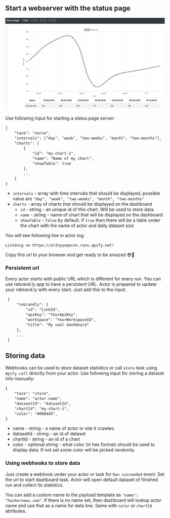 ## Start a webserver with the status page

![Screenshot](https://github.com/novotnyj/dataset-status-page/blob/master/doc/dashboard.png?raw=true)

Use following input for starting a status page server:

```
{
    "task": "serve",
    "intervals": ["day", "week", "two-weeks", "month", "two-months"],
    "charts": [
        {
            "id": "my-chart-1",
            "name": "Name of my chart",
            "showTable": true
        },
        ...
    ]
}
```

- `intervals` - array with time intervals that should be displayed, possible value are `"day", "week", "two-weeks", "month", "two-months"`
- `charts` - array of charts that should be displayed on the dashboard
    - `id` - string - an unique id of this chart. Will be used to store data. 
    - `name` - string - name of chart that will be displayed on the dashboard
    - `showTable` - `false` by default. If `true` then there will be a table under the chart with the name of actor and daily dataset size

You will see following line in actor log:

```
Listenig on https://ar2nyyoqxcnn.runs.apify.net!
```

Copy this url to your browser and get ready to be amazed 😎🍿

### Persistent url

Every actor starts with public URL which is different for every run. 
You can use rebrand.ly app to have a persistent URL. 
Actor is prepared to update your rebrand.ly with every start. Just add this to the input:

```
 {
     "rebrandly": {
         "id": "LinkId",
         "apiKey": "YourApiKey",
         "workspace": "YourWorkspaceId",
         "title": "My cool dashboard"
     },
     ...
 }
```

## Storing data

Webhooks can be used to store dataset statistics or call `store` task using `Apify.call` directly from your actor.
Use following input for storing a dataset info manually:

```
{
    "task": "store",
    "name": "actor-name",
    "datasetId": "datasetId",
    "chartId": "my-chart-1",
    "color": "#0084d5",
}
```

- name - string - a name of actor or site it crawles.
- datasetId - string - an id of dataset
- chartId - string - an id of a chart
- color - optional string - what color (in hex format) should be used to display data. If not set some color will be picked randomly.

### Using webhooks to store data

Just create a webhook under your actor or task for `Run succeeded` event.
Set the url to start dashboard task. Actor will open default dataset of finished run and collect its statistics.

You can add a custom name to the payload template as `"name": "hackernews.com"`.
If there is no name set, then dashboard will lookup actor name and use that as a name for data line. 
Same with `color` or `chartId` attributes.  

